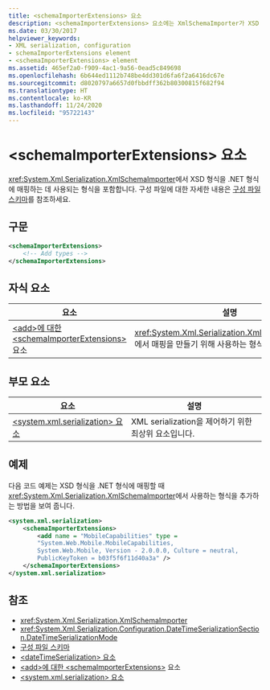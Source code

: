 ```yaml
---
title: <schemaImporterExtensions> 요소
description: <schemaImporterExtensions> 요소에는 XmlSchemaImporter가 XSD 형식을 .NET 형식에 매핑하기 위해 사용하는 형식이 포함되어 있습니다.
ms.date: 03/30/2017
helpviewer_keywords:
- XML serialization, configuration
- schemaImporterExtensions element
- <schemaImporterExtensions> element
ms.assetid: 465ef2a0-f909-4ac1-9a56-0ead5c849698
ms.openlocfilehash: 6b644ed1112b748be4dd301d6fa6f2a6416dc67e
ms.sourcegitcommit: d8020797a6657d0fbbdff362b80300815f682f94
ms.translationtype: HT
ms.contentlocale: ko-KR
ms.lasthandoff: 11/24/2020
ms.locfileid: "95722143"
---
```

# <a name="schemaimporterextensions-element"></a>\<schemaImporterExtensions> 요소

<xref:System.Xml.Serialization.XmlSchemaImporter>에서 XSD 형식을 .NET 형식에 매핑하는 데 사용되는 형식을 포함합니다. 구성 파일에 대한 자세한 내용은 [구성 파일 스키마](../../framework/configure-apps/file-schema/index.md)를 참조하세요.  
  
## <a name="syntax"></a>구문  
  
```xml  
<schemaImporterExtensions>  
    <!-- Add types -->  
</schemaImporterExtensions>  
```  
  
## <a name="child-elements"></a>자식 요소  
  
|요소|설명|  
|-------------|-----------------|  
|[\<add>에 대한 \<schemaImporterExtensions>](add-element-for-schemaimporterextensions.md) 요소|<xref:System.Xml.Serialization.XmlSchemaImporter>에서 매핑을 만들기 위해 사용하는 형식을 추가합니다.|  
  
## <a name="parent-elements"></a>부모 요소  
  
|요소|설명|  
|-------------|-----------------|  
|[\<system.xml.serialization> 요소](system-xml-serialization-element.md)|XML serialization을 제어하기 위한 최상위 요소입니다.|  
  
## <a name="example"></a>예제  

 다음 코드 예제는 XSD 형식을 .NET 형식에 매핑할 때 <xref:System.Xml.Serialization.XmlSchemaImporter>에서 사용하는 형식을 추가하는 방법을 보여 줍니다.  
  
```xml  
<system.xml.serialization>  
    <schemaImporterExtensions>  
        <add name = "MobileCapabilities" type =
        "System.Web.Mobile.MobileCapabilities,
        System.Web.Mobile, Version - 2.0.0.0, Culture = neutral,
        PublicKeyToken = b03f5f6f11d40a3a" />  
    </schemaImporterExtensions>  
</system.xml.serialization>  
```  
  
## <a name="see-also"></a>참조

- <xref:System.Xml.Serialization.XmlSchemaImporter>
- <xref:System.Xml.Serialization.Configuration.DateTimeSerializationSection.DateTimeSerializationMode>
- [구성 파일 스키마](../../framework/configure-apps/file-schema/index.md)
- [\<dateTimeSerialization> 요소](datetimeserialization-element.md)
- [\<add>에 대한 \<schemaImporterExtensions>](add-element-for-schemaimporterextensions.md) 요소
- [\<system.xml.serialization> 요소](system-xml-serialization-element.md)
